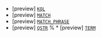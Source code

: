 * [preview] [`KQL`](../../functions-operators/search-functions.md#esql-kql)
* [preview] [`MATCH`](../../functions-operators/search-functions.md#esql-match)
* [preview] [
  `MATCH_PHRASE`](../../functions-operators/search-functions.md#esql-match-phrase)
* [preview] [`QSTR`](../../functions-operators/search-functions.md#esql-qstr)
  % * [preview] [
  `TERM`](../../functions-operators/search-functions.md#esql-term)
